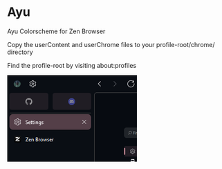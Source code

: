 
# Ayu

Ayu Colorscheme for Zen Browser

Copy the userContent and userChrome files to your profile-root/chrome/ directory

Find the profile-root by visiting about:profiles

![](ayu-dark.png)
